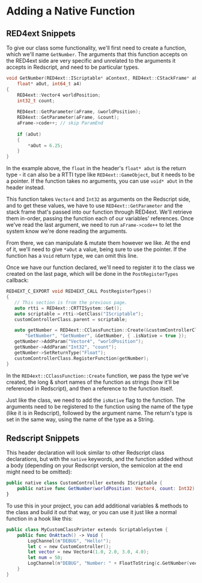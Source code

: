 # Adding a Native Function

## RED4ext Snippets

To give our class some functionality, we'll first need to create a function, which we'll name `GetNumber`. The arguments that this function accepts on the RED4ext side are very specific and unrelated to the arguments it accepts in Redscript, and need to be particular types.

```cpp
void GetNumber(RED4ext::IScriptable* aContext, RED4ext::CStackFrame* aFrame,
    float* aOut, int64_t a4)
{
    RED4ext::Vector4 worldPosition;
    int32_t count;
    
    RED4ext::GetParameter(aFrame, &worldPosition);
    RED4ext::GetParameter(aFrame, &count);
    aFrame->code++; // skip ParamEnd
    
    if (aOut)
    {
        *aOut = 6.25;
    }
}
```

In the example above, the `float` in the header's `float* aOut` is the return type - it can also be a RTTI type like `RED4ext::GameObject`, but it needs to be a pointer. If the function takes no arguments, you can use `void* aOut` in the header instead.

This function takes `Vector4` and `Int32` as arguments on the Redscript side, and to get these values, we have to use `RED4ext::GetParameter` and the stack frame that's passed into our function through RED4ext. We'll retrieve them in-order, passing the function each of our variables' references. Once we've read the last argument, we need to run `aFrame->code++` to let the system know we're done reading the arguments.

From there, we can manipulate & mutate them however we like. At the end of it, we'll need to give `*aOut` a value, being sure to use the pointer. If the function has a `Void` return type, we can omit this line.

Once we have our function declared, we'll need to register it to the class we created on the last page, which will be done in the `PostRegisterTypes` callback:

```cpp
RED4EXT_C_EXPORT void RED4EXT_CALL PostRegisterTypes()
{
   // This section is from the previous page.
   auto rtti = RED4ext::CRTTISystem::Get();
   auto scriptable = rtti->GetClass("IScriptable");
   customControllerClass.parent = scriptable;

   auto getNumber = RED4ext::CClassFunction::Create(&customControllerClass, 
       "GetNumber", "GetNumber", &GetNumber, { .isNative = true });
   getNumber->AddParam("Vector4", "worldPosition");
   getNumber->AddParam("Int32", "count");
   getNumber->SetReturnType("Float");
   customControllerClass.RegisterFunction(getNumber);
}
```

In the `RED4ext::CClassFunction::Create` function, we pass the type we've created, the long & short names of the function as strings (how it'll be referenced in Redscript), and then a reference to the function itself.

Just like the class, we need to add the `isNative` flag to the function. The arguments need to be registered to the function using the name of the type (like it is in Redscript), followed by the argument name. The return's type is set in the same way, using the name of the type as a String.&#x20;

## Redscript Snippets

This header declaration will look similar to other Redscript class declarations, but with the `native` keywords, and the function added without a body (depending on your Redscript version, the semicolon at the end might need to be omitted):

```swift
public native class CustomController extends IScriptable {
    public native func GetNumber(worldPosition: Vector4, count: Int32) -> Float;
}
```

To use this in your project, you can add additional variables & methods to the class and build it out that way, or you can use it just like a normal function in a hook like this:

```swift
public class MyCustomClassPrinter extends ScriptableSystem {
    public func OnAttach() -> Void {
        LogChannel(n"DEBUG", "Hello!");
        let c = new CustomController();
        let vector = new Vector4(1.0, 2.0, 3.0, 4.0);
        let num = 50;
        LogChannel(n"DEBUG", "Number: " + FloatToString(c.GetNumber(vector, num)));
    }
}
```
